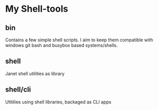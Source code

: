 # My Shell-tools
## bin
Contains a few simple shell scripts. I aim to keep them compatible with windows git bash and busybox based systems/shells.

## shell
Janet shell utilities as library

## shell/cli
Utitilies using shell libraries, backaged as CLI apps
